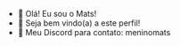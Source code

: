 - 👋 Olá! Eu sou o Mats!
- 💖 Seja bem vindo(a) a este perfil!
- 🤖 Meu Discord para contato: meninomats
